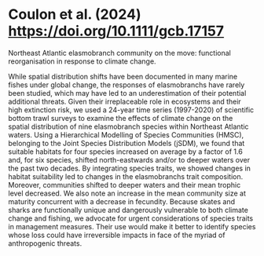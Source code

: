 # Coulon et al. (2024) https://doi.org/10.1111/gcb.17157
Northeast Atlantic elasmobranch community on the move: functional reorganisation in response to climate change.

While spatial distribution shifts have been documented in many marine fishes under global change, the responses of elasmobranchs have rarely been studied, which may have led to an underestimation of their potential additional threats. Given their irreplaceable role in ecosystems and their high extinction risk, we used a 24-year time series (1997-2020) of scientific bottom trawl surveys to examine the effects of climate change on the spatial distribution of nine elasmobranch species within Northeast Atlantic waters. Using a Hierarchical Modelling of Species Communities (HMSC), belonging to the Joint Species Distribution Models (jSDM), we found that suitable habitats for four species increased on average by a factor of 1.6 and, for six species, shifted north-eastwards and/or to deeper waters over the past two decades. By integrating species traits, we showed changes in habitat suitability led to changes in the elasmobranchs trait composition. Moreover, communities shifted to deeper waters and their mean trophic level decreased. We also note an increase in the mean community size at maturity concurrent with a decrease in fecundity. Because skates and sharks are functionally unique and dangerously vulnerable to both climate change and fishing, we advocate for urgent considerations of species traits in management measures. Their use would make it better to identify species whose loss could have irreversible impacts in face of the myriad of anthropogenic threats.
